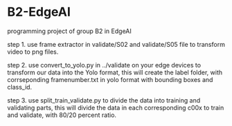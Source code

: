 # B2-EdgeAI
programming project of group B2 in EdgeAI

step 1. 
use frame extractor in validate/S02 and validate/S05 file to transform video to png files.

step 2.
use convert_to_yolo.py in ../validate  on your edge devices to transform our data into the Yolo format, this will create the label folder, with corrseponding framenumber.txt in yolo format with bounding boxes and class_id.

step 3.
use split_train_validate.py to divide the data into training and validating parts, this will divide the data in each corresponding c00x to train and validate, with 80/20 percent ratio.        
